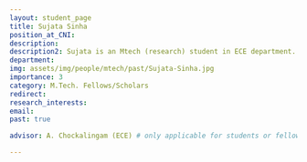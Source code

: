 ```yaml
---
layout: student_page
title: Sujata Sinha
position_at_CNI: 
description: 
description2: Sujata is an Mtech (research) student in ECE department. She is currently working on designing and simulating Orthogonal Space-Time Frequency (OTFS) modulation for Visible Light Communications in an indoor local area network environment. OTFS is 2D signalling technique which effectively tackles the high mobility issues in time-varying wireless communications. The setup uses low-cost Light Emitting Diodes (LEDs) and Photodetectors (PD) for transmitters and receivers using visible light spectrum (wavelength :- 400 – 700 nm) which is available in abundance at no cost, without the need for licensing, no radiation issues and provides inherent security in closed room application. Also, using white light, it can simultaneously be used for data transmission and lightening.
department:
img: assets/img/people/mtech/past/Sujata-Sinha.jpg
importance: 3
category: M.Tech. Fellows/Scholars
redirect: 
research_interests: 
email: 
past: true

advisor: A. Chockalingam (ECE) # only applicable for students or fellows

---
```

